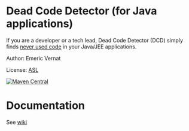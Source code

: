 Dead Code Detector (for Java applications)
==========================================

If you are a developer or a tech lead, Dead Code Detector (DCD) simply finds [never used code](http://en.wikipedia.org/wiki/Unreachable_code) in your Java/JEE applications.

Author: Emeric Vernat

License: [ASL](http://www.apache.org/licenses/LICENSE-2.0)

[![Maven Central](https://maven-badges.herokuapp.com/maven-central/net.bull.javamelody/dead-code-detector/badge.svg)](https://maven-badges.herokuapp.com/maven-central/net.bull.javamelody/dead-code-detector)

Documentation
==========================================

See [wiki](../../wiki)

